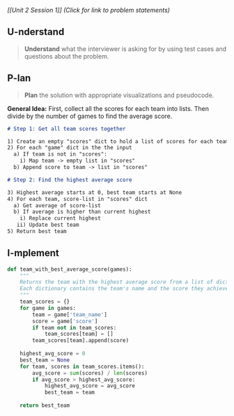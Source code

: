 *[[Unit 2 Session 1]] (Click for link to problem statements)*

## U-nderstand
 
> **Understand** what the interviewer is asking for by using test cases and questions about the problem.

## P-lan

> **Plan** the solution with appropriate visualizations and pseudocode.

**General Idea:** First, collect all the scores for each team into lists.  Then divide by the number of games to find the average score.

```markdown
# Step 1: Get all team scores together 

1) Create an empty "scores" dict to hold a list of scores for each team
2) For each "game" dict in the the input
  a) If team is not in "scores":
    i) Map team -> empty list in "scores"
  b) Append score to team -> list in "scores"

# Step 2: Find the highest average score

3) Highest average starts at 0, best team starts at None
4) For each team, score-list in "scores" dict
  a) Get average of score-list
  b) If average is higher than current highest
    i) Replace current highest
   ii) Update best team
5) Return best team
```

## I-mplement

```python
def team_with_best_average_score(games):
    """
    Returns the team with the highest average score from a list of dictionaries representing games.
    Each dictionary contains the team's name and the score they achieved in a game.
    """
    team_scores = {}
    for game in games:
        team = game['team_name']
        score = game['score']
        if team not in team_scores:
            team_scores[team] = []
        team_scores[team].append(score)
    
    highest_avg_score = 0
    best_team = None
    for team, scores in team_scores.items():
        avg_score = sum(scores) / len(scores)
        if avg_score > highest_avg_score:
            highest_avg_score = avg_score
            best_team = team
    
    return best_team
``` 